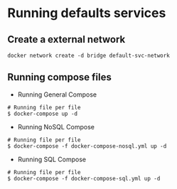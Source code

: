 # Running defaults services

## Create a external network
```
docker network create -d bridge default-svc-network
``` 

## Running compose files

- Running General Compose
```shell
# Running file per file
$ docker-compose up -d
```

- Running NoSQL Compose
```shell
# Running file per file
$ docker-compose -f docker-compose-nosql.yml up -d
```

- Running SQL Compose
```shell
# Running file per file
$ docker-compose -f docker-compose-sql.yml up -d
```